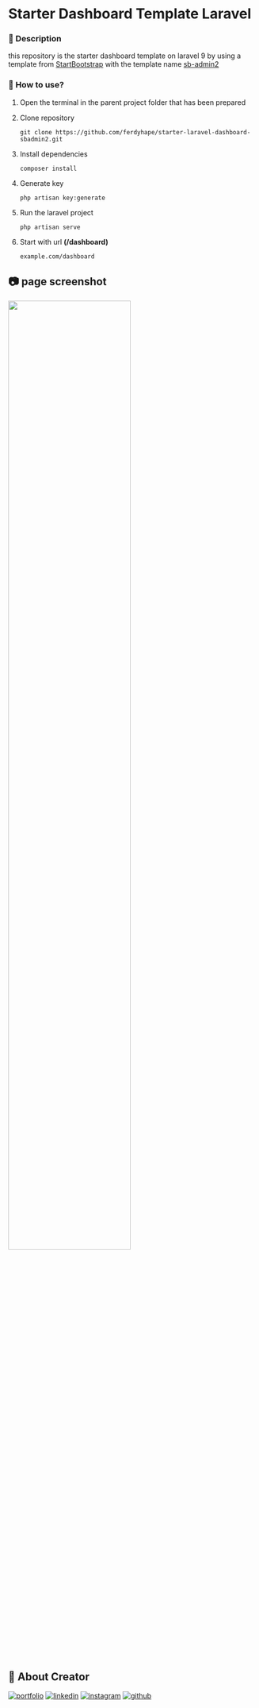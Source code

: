 # Starter Dashboard Template Laravel
### :open_book: Description
this repository is the starter dashboard template on laravel
9 by using a template from [StartBootstrap](https://github.com/StartBootstrap) with the template name [sb-admin2](https://github.com/StartBootstrap/startbootstrap-sb-admin-2)
### :key: How to use?
1. Open the terminal in the parent project folder that has been prepared
2. Clone repository

    ```
    git clone https://github.com/ferdyhape/starter-laravel-dashboard-sbadmin2.git
    ```
4.  Install dependencies

    ```
    composer install
    ```
5.  Generate key

    ```
    php artisan key:generate
    ```
6. Run the laravel project

    ```
    php artisan serve
    ```
6. Start with url **(/dashboard)** 

    ```
    example.com/dashboard
    ```

## :camera: page screenshot
<img src="https://user-images.githubusercontent.com/75787853/211215396-1aaa873f-a82a-417a-bde5-70195e02d3e6.png" width=70% height=70%><br>

## :link: About Creator
[![portfolio](https://img.shields.io/badge/my_portfolio-000?style=for-the-badge&logo=ko-fi&logoColor=white)](https://www.ferdyhape.site/)
[![linkedin](https://img.shields.io/badge/linkedin-0A66C2?style=for-the-badge&logo=linkedin&logoColor=white)](https://www.linkedin.com/in/ferdy-hahan-pradana)
[![instagram](https://img.shields.io/badge/instagram-833AB4?style=for-the-badge&logo=instagram&logoColor=white)](https://instagram.com/ferdyhape)
[![github](https://img.shields.io/badge/github-333?style=for-the-badge&logo=github&logoColor=white)](https://github.com/ferdyhape)
